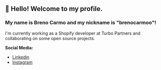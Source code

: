## 👋 Hello! Welcome to my profile. 
### My name is Breno Carmo and my nickname is "brenocarmoo"!

I'm currently working as a Shopify developer at Turbo Partners and collaborating on some open source projects.

**Social Media:**
- [Linkedin](https://www.linkedin.com/in/breno-carmo-298b03100)
- [Instagram](https://www.instagram.com/brenocarmoo/)
